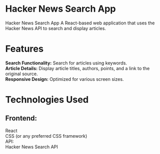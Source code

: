 # Hacker News Search App

Hacker News Search App
A React-based web application that uses the Hacker News API to search and display articles.

# Features
**Search Functionality:** Search for articles using keywords.  
**Article Details:** Display article titles, authors, points, and a link to the original source.  
**Responsive Design:** Optimized for various screen sizes.  

# Technologies Used
## Frontend:
React  
CSS (or any preferred CSS framework)  
API:  
Hacker News Search API  


